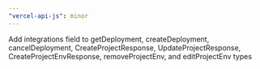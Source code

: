 ```yaml
---
"vercel-api-js": minor
---
```


Add integrations field to getDeployment, createDeployment, cancelDeployment, CreateProjectResponse, UpdateProjectResponse, CreateProjectEnvResponse, removeProjectEnv, and editProjectEnv types